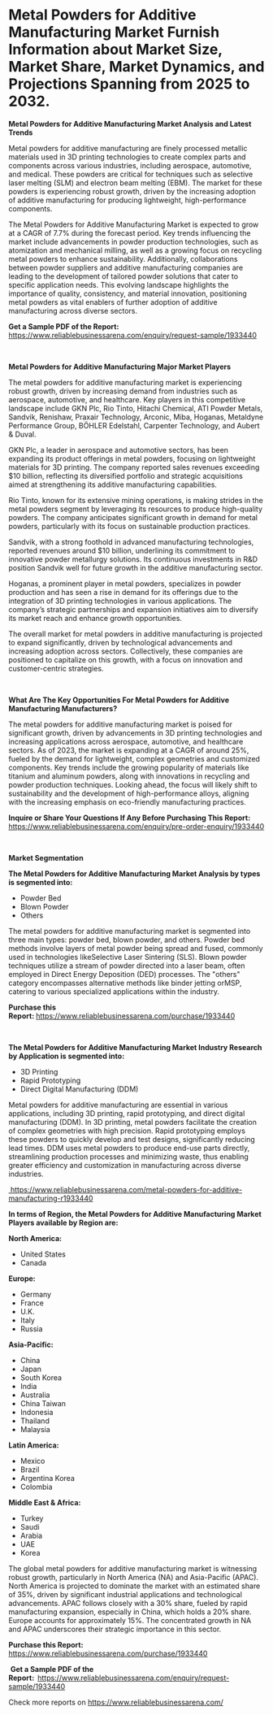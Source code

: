 <p><h1>Metal Powders for Additive Manufacturing Market Furnish Information about Market Size, Market Share, Market Dynamics, and Projections Spanning from 2025 to 2032.</h1></p><p><strong>Metal Powders for Additive Manufacturing Market Analysis and Latest Trends</strong></p>
<p><p>Metal powders for additive manufacturing are finely processed metallic materials used in 3D printing technologies to create complex parts and components across various industries, including aerospace, automotive, and medical. These powders are critical for techniques such as selective laser melting (SLM) and electron beam melting (EBM). The market for these powders is experiencing robust growth, driven by the increasing adoption of additive manufacturing for producing lightweight, high-performance components. </p><p>The Metal Powders for Additive Manufacturing Market is expected to grow at a CAGR of 7.7% during the forecast period. Key trends influencing the market include advancements in powder production technologies, such as atomization and mechanical milling, as well as a growing focus on recycling metal powders to enhance sustainability. Additionally, collaborations between powder suppliers and additive manufacturing companies are leading to the development of tailored powder solutions that cater to specific application needs. This evolving landscape highlights the importance of quality, consistency, and material innovation, positioning metal powders as vital enablers of further adoption of additive manufacturing across diverse sectors.</p></p>
<p><strong>Get a Sample PDF of the Report:&nbsp;</strong> <a href="https://www.reliablebusinessarena.com/enquiry/request-sample/1933440?utm_campaign=3531&utm_medium=2&utm_source=Github&utm_content=ia&utm_term=01042025&utm_id=metal-powders-for-additive-manufacturing">https://www.reliablebusinessarena.com/enquiry/request-sample/1933440</a></p>
<p>&nbsp;</p>
<p><strong>Metal Powders for Additive Manufacturing Major Market Players</strong></p>
<p><p>The metal powders for additive manufacturing market is experiencing robust growth, driven by increasing demand from industries such as aerospace, automotive, and healthcare. Key players in this competitive landscape include GKN Plc, Rio Tinto, Hitachi Chemical, ATI Powder Metals, Sandvik, Renishaw, Praxair Technology, Arconic, Miba, Hoganas, Metaldyne Performance Group, BÖHLER Edelstahl, Carpenter Technology, and Aubert & Duval.</p><p>GKN Plc, a leader in aerospace and automotive sectors, has been expanding its product offerings in metal powders, focusing on lightweight materials for 3D printing. The company reported sales revenues exceeding $10 billion, reflecting its diversified portfolio and strategic acquisitions aimed at strengthening its additive manufacturing capabilities.</p><p>Rio Tinto, known for its extensive mining operations, is making strides in the metal powders segment by leveraging its resources to produce high-quality powders. The company anticipates significant growth in demand for metal powders, particularly with its focus on sustainable production practices. </p><p>Sandvik, with a strong foothold in advanced manufacturing technologies, reported revenues around $10 billion, underlining its commitment to innovative powder metallurgy solutions. Its continuous investments in R&D position Sandvik well for future growth in the additive manufacturing sector.</p><p>Hoganas, a prominent player in metal powders, specializes in powder production and has seen a rise in demand for its offerings due to the integration of 3D printing technologies in various applications. The company’s strategic partnerships and expansion initiatives aim to diversify its market reach and enhance growth opportunities.</p><p>The overall market for metal powders in additive manufacturing is projected to expand significantly, driven by technological advancements and increasing adoption across sectors. Collectively, these companies are positioned to capitalize on this growth, with a focus on innovation and customer-centric strategies.</p></p>
<p>&nbsp;</p>
<p><strong>What Are The Key Opportunities For Metal Powders for Additive Manufacturing Manufacturers?</strong></p>
<p><p>The metal powders for additive manufacturing market is poised for significant growth, driven by advancements in 3D printing technologies and increasing applications across aerospace, automotive, and healthcare sectors. As of 2023, the market is expanding at a CAGR of around 25%, fueled by the demand for lightweight, complex geometries and customized components. Key trends include the growing popularity of materials like titanium and aluminum powders, along with innovations in recycling and powder production techniques. Looking ahead, the focus will likely shift to sustainability and the development of high-performance alloys, aligning with the increasing emphasis on eco-friendly manufacturing practices.</p></p>
<p><strong>Inquire or Share Your Questions If Any Before Purchasing This Report:</strong> <a href="https://www.reliablebusinessarena.com/enquiry/pre-order-enquiry/1933440?utm_campaign=3531&utm_medium=2&utm_source=Github&utm_content=ia&utm_term=01042025&utm_id=metal-powders-for-additive-manufacturing">https://www.reliablebusinessarena.com/enquiry/pre-order-enquiry/1933440</a></p>
<p>&nbsp;</p>
<p><strong>Market Segmentation</strong></p>
<p><strong>The Metal Powders for Additive Manufacturing Market Analysis by types is segmented into:</strong></p>
<p><ul><li>Powder Bed</li><li>Blown Powder</li><li>Others</li></ul></p>
<p><p>The metal powders for additive manufacturing market is segmented into three main types: powder bed, blown powder, and others. Powder bed methods involve layers of metal powder being spread and fused, commonly used in technologies likeSelective Laser Sintering (SLS). Blown powder techniques utilize a stream of powder directed into a laser beam, often employed in Direct Energy Deposition (DED) processes. The "others" category encompasses alternative methods like binder jetting orMSP, catering to various specialized applications within the industry.</p></p>
<p><strong>Purchase this Report:&nbsp;</strong><a href="https://www.reliablebusinessarena.com/purchase/1933440?utm_campaign=3531&utm_medium=2&utm_source=Github&utm_content=ia&utm_term=01042025&utm_id=metal-powders-for-additive-manufacturing">https://www.reliablebusinessarena.com/purchase/1933440</a></p>
<p>&nbsp;</p>
<p><strong>The Metal Powders for Additive Manufacturing Market Industry Research by Application is segmented into:</strong></p>
<p><ul><li>3D Printing</li><li>Rapid Prototyping</li><li>Direct Digital Manufacturing (DDM)</li></ul></p>
<p><p>Metal powders for additive manufacturing are essential in various applications, including 3D printing, rapid prototyping, and direct digital manufacturing (DDM). In 3D printing, metal powders facilitate the creation of complex geometries with high precision. Rapid prototyping employs these powders to quickly develop and test designs, significantly reducing lead times. DDM uses metal powders to produce end-use parts directly, streamlining production processes and minimizing waste, thus enabling greater efficiency and customization in manufacturing across diverse industries.</p></p>
<p><a href="https://www.reliablebusinessarena.com/metal-powders-for-additive-manufacturing-r1933440?utm_campaign=3531&utm_medium=2&utm_source=Github&utm_content=ia&utm_term=01042025&utm_id=metal-powders-for-additive-manufacturing">&nbsp;https://www.reliablebusinessarena.com/metal-powders-for-additive-manufacturing-r1933440</a></p>
<p><strong>In terms of Region, the Metal Powders for Additive Manufacturing Market Players available by Region are:</strong></p>
<p>
    <p> <strong> North America: </strong>
        <ul>
            <li>United States</li>
            <li>Canada</li>
        </ul>
        </p> 
    <p> <strong> Europe: </strong>
        <ul>
            <li>Germany</li>
            <li>France</li>
            <li>U.K.</li>
            <li>Italy</li>
            <li>Russia</li>
        </ul>
        </p> 
    <p> <strong> Asia-Pacific: </strong>
        <ul>
            <li>China</li>
            <li>Japan</li>
            <li>South Korea</li>
            <li>India</li>
            <li>Australia</li>
            <li>China Taiwan</li>
            <li>Indonesia</li>
            <li>Thailand</li>
            <li>Malaysia</li>
        </ul>
        </p> 
    <p> <strong> Latin America: </strong>
        <ul>
            <li>Mexico</li>
            <li>Brazil</li>
            <li>Argentina Korea</li>
            <li>Colombia</li>
        </ul>
        </p> 
    <p> <strong> Middle East & Africa: </strong>
        <ul>
            <li>Turkey</li>
            <li>Saudi</li>
            <li>Arabia</li>
            <li>UAE</li>
            <li>Korea</li>
        </ul>
    </p>
    </p>
<p><p>The global metal powders for additive manufacturing market is witnessing robust growth, particularly in North America (NA) and Asia-Pacific (APAC). North America is projected to dominate the market with an estimated share of 35%, driven by significant industrial applications and technological advancements. APAC follows closely with a 30% share, fueled by rapid manufacturing expansion, especially in China, which holds a 20% share. Europe accounts for approximately 15%. The concentrated growth in NA and APAC underscores their strategic importance in this sector.</p></p>
<p><strong>Purchase this Report: </strong><a href="https://www.reliablebusinessarena.com/purchase/1933440?utm_campaign=3531&utm_medium=2&utm_source=Github&utm_content=ia&utm_term=01042025&utm_id=metal-powders-for-additive-manufacturing">https://www.reliablebusinessarena.com/purchase/1933440</a></p>
<p>&nbsp;<strong>Get a Sample PDF of the Report:&nbsp;&nbsp;</strong><a href="https://www.reliablebusinessarena.com/enquiry/request-sample/1933440?utm_campaign=3531&utm_medium=2&utm_source=Github&utm_content=ia&utm_term=01042025&utm_id=metal-powders-for-additive-manufacturing">https://www.reliablebusinessarena.com/enquiry/request-sample/1933440</a></p>
<p><strong></strong></p>
<p>Check more reports on <a href="https://www.reliablebusinessarena.com/?utm_campaign=3531&utm_medium=2&utm_source=Github&utm_content=ia&utm_term=01042025&utm_id=metal-powders-for-additive-manufacturing">https://www.reliablebusinessarena.com/</a></p>